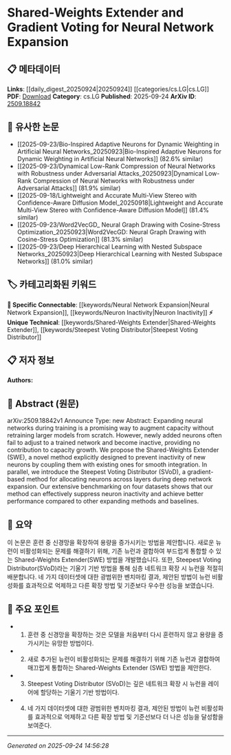 <!-- KEYWORD_LINKING_METADATA:
{
  "processed_timestamp": "2025-09-24T14:56:28.554090",
  "vocabulary_version": "1.0",
  "selected_keywords": [
    "Shared-Weights Extender",
    "Steepest Voting Distributor",
    "Neural Network Expansion",
    "Neuron Inactivity"
  ],
  "rejected_keywords": [],
  "similarity_scores": {
    "Shared-Weights Extender": 0.82,
    "Steepest Voting Distributor": 0.79,
    "Neural Network Expansion": 0.77,
    "Neuron Inactivity": 0.74
  },
  "extraction_method": "AI_prompt_based",
  "budget_applied": true,
  "candidates_json": {
    "candidates": [
      {
        "surface": "Shared-Weights Extender",
        "canonical": "Shared-Weights Extender",
        "aliases": [
          "SWE"
        ],
        "category": "unique_technical",
        "rationale": "Introduces a novel method for neural network expansion, enhancing connectivity by preventing neuron inactivity.",
        "novelty_score": 0.85,
        "connectivity_score": 0.78,
        "specificity_score": 0.88,
        "link_intent_score": 0.82
      },
      {
        "surface": "Steepest Voting Distributor",
        "canonical": "Steepest Voting Distributor",
        "aliases": [
          "SVoD"
        ],
        "category": "unique_technical",
        "rationale": "Presents a new gradient-based method for neuron allocation, crucial for linking expansion techniques.",
        "novelty_score": 0.87,
        "connectivity_score": 0.75,
        "specificity_score": 0.86,
        "link_intent_score": 0.79
      },
      {
        "surface": "Neural Network Expansion",
        "canonical": "Neural Network Expansion",
        "aliases": [
          "NN Expansion"
        ],
        "category": "specific_connectable",
        "rationale": "Central to the paper's theme, facilitating connections with existing neural network literature.",
        "novelty_score": 0.58,
        "connectivity_score": 0.83,
        "specificity_score": 0.72,
        "link_intent_score": 0.77
      },
      {
        "surface": "Neuron Inactivity",
        "canonical": "Neuron Inactivity",
        "aliases": [
          "Inactive Neurons"
        ],
        "category": "specific_connectable",
        "rationale": "Addresses a key challenge in neural network training, relevant for linking with optimization strategies.",
        "novelty_score": 0.64,
        "connectivity_score": 0.79,
        "specificity_score": 0.76,
        "link_intent_score": 0.74
      }
    ],
    "ban_list_suggestions": [
      "method",
      "performance",
      "capacity growth"
    ]
  },
  "decisions": [
    {
      "candidate_surface": "Shared-Weights Extender",
      "resolved_canonical": "Shared-Weights Extender",
      "decision": "linked",
      "scores": {
        "novelty": 0.85,
        "connectivity": 0.78,
        "specificity": 0.88,
        "link_intent": 0.82
      }
    },
    {
      "candidate_surface": "Steepest Voting Distributor",
      "resolved_canonical": "Steepest Voting Distributor",
      "decision": "linked",
      "scores": {
        "novelty": 0.87,
        "connectivity": 0.75,
        "specificity": 0.86,
        "link_intent": 0.79
      }
    },
    {
      "candidate_surface": "Neural Network Expansion",
      "resolved_canonical": "Neural Network Expansion",
      "decision": "linked",
      "scores": {
        "novelty": 0.58,
        "connectivity": 0.83,
        "specificity": 0.72,
        "link_intent": 0.77
      }
    },
    {
      "candidate_surface": "Neuron Inactivity",
      "resolved_canonical": "Neuron Inactivity",
      "decision": "linked",
      "scores": {
        "novelty": 0.64,
        "connectivity": 0.79,
        "specificity": 0.76,
        "link_intent": 0.74
      }
    }
  ]
}
-->

# Shared-Weights Extender and Gradient Voting for Neural Network Expansion

## 📋 메타데이터

**Links**: [[daily_digest_20250924|20250924]] [[categories/cs.LG|cs.LG]]
**PDF**: [Download](https://arxiv.org/pdf/2509.18842.pdf)
**Category**: cs.LG
**Published**: 2025-09-24
**ArXiv ID**: [2509.18842](https://arxiv.org/abs/2509.18842)

## 🔗 유사한 논문
- [[2025-09-23/Bio-Inspired Adaptive Neurons for Dynamic Weighting in Artificial Neural Networks_20250923|Bio-Inspired Adaptive Neurons for Dynamic Weighting in Artificial Neural Networks]] (82.6% similar)
- [[2025-09-23/Dynamical Low-Rank Compression of Neural Networks with Robustness under Adversarial Attacks_20250923|Dynamical Low-Rank Compression of Neural Networks with Robustness under Adversarial Attacks]] (81.9% similar)
- [[2025-09-18/Lightweight and Accurate Multi-View Stereo with Confidence-Aware Diffusion Model_20250918|Lightweight and Accurate Multi-View Stereo with Confidence-Aware Diffusion Model]] (81.4% similar)
- [[2025-09-23/Word2VecGD_ Neural Graph Drawing with Cosine-Stress Optimization_20250923|Word2VecGD: Neural Graph Drawing with Cosine-Stress Optimization]] (81.3% similar)
- [[2025-09-23/Deep Hierarchical Learning with Nested Subspace Networks_20250923|Deep Hierarchical Learning with Nested Subspace Networks]] (81.0% similar)

## 🏷️ 카테고리화된 키워드
**🔗 Specific Connectable**: [[keywords/Neural Network Expansion|Neural Network Expansion]], [[keywords/Neuron Inactivity|Neuron Inactivity]]
**⚡ Unique Technical**: [[keywords/Shared-Weights Extender|Shared-Weights Extender]], [[keywords/Steepest Voting Distributor|Steepest Voting Distributor]]

## 📋 저자 정보

**Authors:** 

## 📄 Abstract (원문)

arXiv:2509.18842v1 Announce Type: new 
Abstract: Expanding neural networks during training is a promising way to augment capacity without retraining larger models from scratch. However, newly added neurons often fail to adjust to a trained network and become inactive, providing no contribution to capacity growth. We propose the Shared-Weights Extender (SWE), a novel method explicitly designed to prevent inactivity of new neurons by coupling them with existing ones for smooth integration. In parallel, we introduce the Steepest Voting Distributor (SVoD), a gradient-based method for allocating neurons across layers during deep network expansion. Our extensive benchmarking on four datasets shows that our method can effectively suppress neuron inactivity and achieve better performance compared to other expanding methods and baselines.

## 📝 요약

이 논문은 훈련 중 신경망을 확장하여 용량을 증가시키는 방법을 제안합니다. 새로운 뉴런이 비활성화되는 문제를 해결하기 위해, 기존 뉴런과 결합하여 부드럽게 통합할 수 있는 Shared-Weights Extender(SWE) 방법을 개발했습니다. 또한, Steepest Voting Distributor(SVoD)라는 기울기 기반 방법을 통해 심층 네트워크 확장 시 뉴런을 적절히 배분합니다. 네 가지 데이터셋에 대한 광범위한 벤치마킹 결과, 제안된 방법이 뉴런 비활성화를 효과적으로 억제하고 다른 확장 방법 및 기준보다 우수한 성능을 보였습니다.

## 🎯 주요 포인트

- 1. 훈련 중 신경망을 확장하는 것은 모델을 처음부터 다시 훈련하지 않고 용량을 증가시키는 유망한 방법이다.
- 2. 새로 추가된 뉴런이 비활성화되는 문제를 해결하기 위해 기존 뉴런과 결합하여 매끄럽게 통합하는 Shared-Weights Extender (SWE) 방법을 제안한다.
- 3. Steepest Voting Distributor (SVoD)는 깊은 네트워크 확장 시 뉴런을 레이어에 할당하는 기울기 기반 방법이다.
- 4. 네 가지 데이터셋에 대한 광범위한 벤치마킹 결과, 제안된 방법이 뉴런 비활성화를 효과적으로 억제하고 다른 확장 방법 및 기준선보다 더 나은 성능을 달성함을 보여준다.


---

*Generated on 2025-09-24 14:56:28*